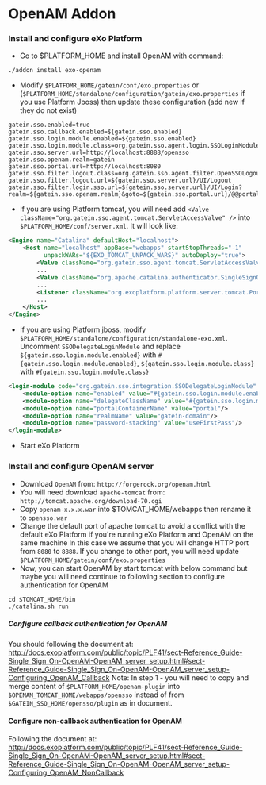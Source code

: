 OpenAM Addon
=======

### Install and configure eXo Platform
- Go to $PLATFORM_HOME and install OpenAM with command:
```
./addon install exo-openam
```
- Modify `$PLATFOMR_HOME/gatein/conf/exo.properties` or (`$PLATFORM_HOME/standalone/configuration/gatein/exo.properties` if you use Platform Jboss) then update these configuration (add new if they do not exist)
```
gatein.sso.enabled=true
gatein.sso.callback.enabled=${gatein.sso.enabled}
gatein.sso.login.module.enabled=${gatein.sso.enabled}
gatein.sso.login.module.class=org.gatein.sso.agent.login.SSOLoginModule
gatein.sso.server.url=http://localhost:8888/opensso
gatein.sso.openam.realm=gatein
gatein.sso.portal.url=http://localhost:8080
gatein.sso.filter.logout.class=org.gatein.sso.agent.filter.OpenSSOLogoutFilter
gatein.sso.filter.logout.url=${gatein.sso.server.url}/UI/Logout
gatein.sso.filter.login.sso.url=${gatein.sso.server.url}/UI/Login?realm=${gatein.sso.openam.realm}&goto=${gatein.sso.portal.url}/@@portal.container.name@@/initiatessologin
```
- If you are using Platform tomcat, you will need add `<Valve className="org.gatein.sso.agent.tomcat.ServletAccessValve" />` into `$PLATFORM_HOME/conf/server.xml`. It will look like:
```xml
<Engine name="Catalina" defaultHost="localhost">
    <Host name="localhost" appBase="webapps" startStopThreads="-1"
          unpackWARs="${EXO_TOMCAT_UNPACK_WARS}" autoDeploy="true">
        <Valve className="org.gatein.sso.agent.tomcat.ServletAccessValve" />
        ... 
        <Valve className="org.apache.catalina.authenticator.SingleSignOn" />
        ...
        <Listener className="org.exoplatform.platform.server.tomcat.PortalContainersCreator" />
        ...
    </Host>
</Engine>
```
- If you are using Platform jboss, modify `$PLATFORM_HOME/standalone/configuration/standalone-exo.xml`. Uncomment `SSODelegateLoginModule` and replace `${gatein.sso.login.module.enabled}` with `#{gatein.sso.login.module.enabled}`, `${gatein.sso.login.module.class}` with `#{gatein.sso.login.module.class}`
```xml
<login-module code="org.gatein.sso.integration.SSODelegateLoginModule" flag="required">
    <module-option name="enabled" value="#{gatein.sso.login.module.enabled}"/>
    <module-option name="delegateClassName" value="#{gatein.sso.login.module.class}"/>
    <module-option name="portalContainerName" value="portal"/>
    <module-option name="realmName" value="gatein-domain"/>
    <module-option name="password-stacking" value="useFirstPass"/>
</login-module>
```
- Start eXo Platform

### Install and configure OpenAM server
- Download `OpenAM` from: `http://forgerock.org/openam.html`
- You will need download `apache-tomcat` from: `http://tomcat.apache.org/download-70.cgi`
- Copy `openam-x.x.x.war` into $TOMCAT_HOME/webapps then rename it to `opensso.war`
- Change the default port of apache tomcat to avoid a conflict with the default eXo Platform if you're running eXo Platform and OpenAM on the same machine
In this case we assume that you will change HTTP port from `8080` to `8888`. If you change to other port, you will need update `$PLATFORM_HOME/gatein/conf/exo.properties`
- Now, you can start OpenAM by start tomcat with below command but maybe you will need continue to following section to configure authentication for OpenAM
```
cd $TOMCAT_HOME/bin
./catalina.sh run
```

##### Configure callback authentication for OpenAM
You should following the document at: http://docs.exoplatform.com/public/topic/PLF41/sect-Reference_Guide-Single_Sign_On-OpenAM-OpenAM_server_setup.html#sect-Reference_Guide-Single_Sign_On-OpenAM-OpenAM_server_setup-Configuring_OpenAM_Callback
Note: In step 1 - you will need to copy and merge content of `$PLATFORM_HOME/openam-plugin` into `$OPENAM_TOMCAT_HOME/webapps/opensso` instead of from `$GATEIN_SSO_HOME/opensso/plugin` as in document.

#### Configure non-callback authentication for OpenAM
Following the document at: http://docs.exoplatform.com/public/topic/PLF41/sect-Reference_Guide-Single_Sign_On-OpenAM-OpenAM_server_setup.html#sect-Reference_Guide-Single_Sign_On-OpenAM-OpenAM_server_setup-Configuring_OpenAM_NonCallback
